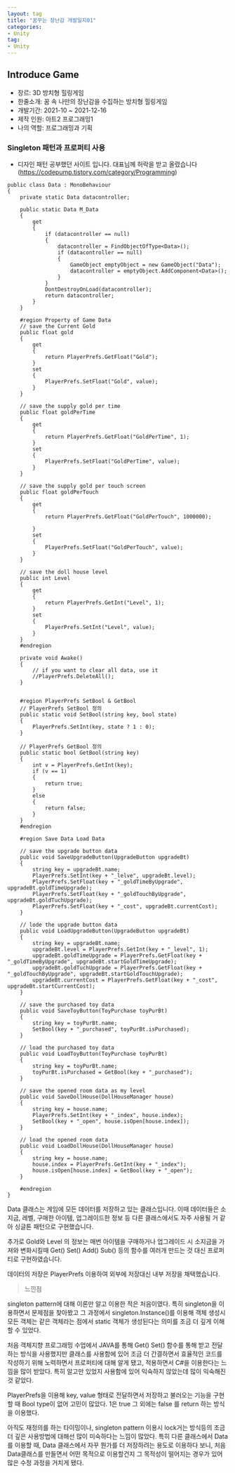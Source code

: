 ```yaml
---
layout: tag
title: "꿈꾸는 장난감 개발일지01"
categories:
- Unity
tag:
- Unity
---
```


## Introduce Game

- 장르: 3D 방치형 힐링게임  
- 한줄소개: 꿈 속 나만의 장난감을 수집하는 방치형 힐링게임  
- 개발기간: 2021-10 ~ 2021-12-16  
- 제작 인원: 아트2 프로그래밍1  
- 나의 역할: 프로그래밍과 기획


### Singleton 패턴과 프로퍼티 사용

- 디자인 패턴 공부했던 사이트 입니다. 대표님께 허락을 받고 올렸습니다
(https://codepump.tistory.com/category/Programming)

```Csharp
public class Data : MonoBehaviour
{
    private static Data datacontroller;

    public static Data M_Data
    {
        get
        {
            if (datacontroller == null)
            {
                datacontroller = FindObjectOfType<Data>();
                if (datacontroller == null)
                {
                    GameObject emptyObject = new GameObject("Data");
                    datacontroller = emptyObject.AddComponent<Data>();
                }
            }
            DontDestroyOnLoad(datacontroller);
            return datacontroller;
        }
    }

    #region Property of Game Data
    // save the Current Gold
    public float gold
    {
        get
        {
            return PlayerPrefs.GetFloat("Gold");
        }
        set
        {
            PlayerPrefs.SetFloat("Gold", value);
        }
    }

    // save the supply gold per time
    public float goldPerTime
    {
        get
        {
            return PlayerPrefs.GetFloat("GoldPerTime", 1);
        }
        set
        {
            PlayerPrefs.SetFloat("GoldPerTime", value);
        }
    }

    // save the supply gold per touch screen
    public float goldPerTouch
    {
        get
        {
            return PlayerPrefs.GetFloat("GoldPerTouch", 1000000);

        }
        set
        {
            PlayerPrefs.SetFloat("GoldPerTouch", value);
        }
    }

    // save the doll house level
    public int Level
    {
        get
        {
            return PlayerPrefs.GetInt("Level", 1);
        }
        set
        {
            PlayerPrefs.SetInt("Level", value);
        }
    }
    #endregion

    private void Awake()
    {
        // if you want to clear all data, use it
        //PlayerPrefs.DeleteAll();
    }


    #region PlayerPrefs SetBool & GetBool
    // PlayerPrefs SetBool 정의
    public static void SetBool(string key, bool state)
    {
        PlayerPrefs.SetInt(key, state ? 1 : 0);
    }

    // PlayerPrefs GetBool 정의
    public static bool GetBool(string key)
    {
        int v = PlayerPrefs.GetInt(key);
        if (v == 1)
        {
            return true;
        }
        else
        {
            return false;
        }
    }
    #endregion

    #region Save Data Load Data

    // save the upgrade button data
    public void SaveUpgradeButton(UpgradeButton upgradeBt)
    {
        string key = upgradeBt.name;
        PlayerPrefs.SetInt(key + "_lelve", upgradeBt.level);
        PlayerPrefs.SetFloat(key + "_goldTimeByUpgrade", upgradeBt.goldTimeUpgrade);
        PlayerPrefs.SetFloat(key + "_goldTouchByUpgrade", upgradeBt.goldTuchUpgrade);
        PlayerPrefs.SetFloat(key + "_cost", upgradeBt.currentCost);
    }

    // lode the upgrade button data
    public void LoadUpgradeButton(UpgradeButton upgradeBt)
    {
        string key = upgradeBt.name;
        upgradeBt.level = PlayerPrefs.GetInt(key + "_level", 1);
        upgradeBt.goldTimeUpgrade = PlayerPrefs.GetFloat(key + "_goldTimeByUpgrade", upgradeBt.startGoldTimeUpgrade);
        upgradeBt.goldTuchUpgrade = PlayerPrefs.GetFloat(key + "_goldTouchByUpgrade", upgradeBt.startGoldTouchUpgrade);
        upgradeBt.currentCost = PlayerPrefs.GetFloat(key + "_cost", upgradeBt.startCurrentCost);
    }

    // save the purchased toy data
    public void SaveToyButton(ToyPurchase toyPurBt)
    {
        string key = toyPurBt.name;
        SetBool(key + "_purchased", toyPurBt.isPurchased);
    }

    // load the purchased toy data
    public void LoadToyButton(ToyPurchase toyPurBt)
    {
        string key = toyPurBt.name;
        toyPurBt.isPurchased = GetBool(key + "_purchased");
    }

    // save the opened room data as my level
    public void SaveDollHouse(DollHouseManager house)
    {
        string key = house.name;
        PlayerPrefs.SetInt(key + "_index", house.index);
        SetBool(key + "_open", house.isOpen[house.index]);
    }

    // load the opened room data
    public void LoadDollHouse(DollHouseManager house)
    {
        string key = house.name;
        house.index = PlayerPrefs.GetInt(key + "_index");
        house.isOpen[house.index] = GetBool(key + "_open");
    }

    #endregion
}
```

Data 클래스는 게임에 모든 데이터를 저장하고 있는 클래스입니다.
이때 데이터들은 소지금, 레벨, 구매한 아이템, 업그레이드한 정보 등 다른 클래스에서도 자주 사용될 거 같아 싱글톤 패턴으로 구현했습니다.

추가로 Gold와 Level 의 정보는 매번 아이템을 구매하거나 업그레이드 시 소지금을 가져와 변화시킬때 Get() Set() Add() Sub() 등의 함수를 여러개 만드는 것 대신 프로퍼티로 구현하였습니다.

데이터의 저장은 PlayerPrefs 이용하여 외부에 저장대신 내부 저장을 채택했습니다.

>느낀점

singleton pattern에 대해 이론만 알고 이용한 적은 처음이였다. 특히 singleton을 이용하면서 문제점을 찾아봤고 그 과정에서 singleton.Instance()를 이용해 객체 생성시 모든 객체는 같은 객체라는 점에서
static 객체가 생성된다는 의미를 조금 더 깊게 이해할 수 있었다.

처음 객체지향 프로그래밍 수업에서 JAVA를 통해 Get() Set() 함수를 통해 받고 전달하는 방식을 사용했지만
클래스를 사용함에 있어 조금 더 간결하면서 효율적인 코드를 작성하기 위해 노력하면서 프로퍼티에 대해 알게 됐고, 적용하면서 C#을 이용한다는 느낌을 많이 받았다. 특히 알고만 있었지 사용함에 있어 익숙하지 않았는데 많이 익숙해진것 같았다.

PlayerPrefs을 이용해 key, value 형태로 전달하면서 저장하고 불러오는 기능을 구현할 때 Bool type이 없어 고민이 많았다. 1은 true 그 외에는 false 를 return 하는 방식을 이용했다.

아직도 재정의를 하는 타이밍이나, singleton pattern 이용시 lock거는 방식등의 조금 더 깊은 사용방법에 대해선 많이 미숙하다는 느낌이 많았다. 특히 다른 클래스에서 Data를 이용할 때, Data 클래스에서 자꾸 뭔가를 더 저장하려는 용도로 이용하다 보니, 처음 Data클래스를 만들면서 어떤 목적으로 이용할건지 그 목적성이 떨어지는 경우가 있어 많은 수정 과정을 거치게 됐다.